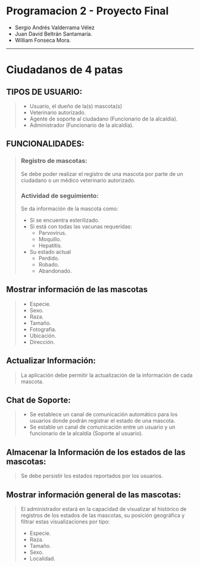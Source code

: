 # **Programacion 2 - Proyecto Final**

- Sergio Andrés Valderrama Vélez
- Juan David Beltrán Santamaría.
- William Fonseca Mora.

---

# Ciudadanos de 4 patas

## TIPOS DE USUARIO:

> - Usuario, el dueño de la(s) mascota(s)
> - Veterinario autorizado.
> - Agente de soporte al ciudadano (Funcionario de la alcaldía).
> - Administrador (Funcionario de la alcaldía).

## FUNCIONALIDADES:

> ### **Registro de mascotas:**
> Se debe poder realizar el registro de una mascota por parte de un ciudadano o un médico veterinario autorizado.
>  ### **Actividad de seguimiento:**
> Se da información de la mascota como:   
> - Si se encuentra esterilizado.
> - Si está con todas las vacunas requeridas:
>   - Parvovirus.
>   - Moquillo.
>   - Hepatitis.
> - Su estado actual
>   - Perdido.
>   - Robado.
>   - Abandonado.

## **Mostrar información de las mascotas**

> - Especie.
> - Sexo.
> - Raza.
> - Tamaño.
> - Fotografia.
> - Ubicación.
> - Dirección.

## **Actualizar Información:**

> La aplicación debe permitir la actualización de la información de cada mascota.

## **Chat de Soporte:**

> - Se establece un canal de comunicación automático para los usuarios donde podrán registrar el estado de una mascota.
>  - Se estable un canal de comunicación entre un usuario y un funcionario de la alcaldía (Soporte al usuario).

## **Almacenar la Información de los estados de las mascotas:**

> Se debe persistir los estados reportados por los usuarios.

## **Mostrar información general de las mascotas:**

> El administrador estará en la capacidad de visualizar el histórico de registros de los estados de las mascotas, su posición geográfica y filtrar estas visualizaciones por tipo:
> - Especie.
> - Raza.
> - Tamaño.
> - Sexo.
> - Localidad.
